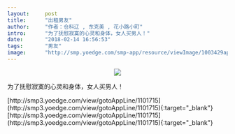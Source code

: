 ```yaml
---
layout:     post
title:      "出租男友"
author:     "作者：仓科辽 , 东克美 , 花小路小町"
intro:      "为了抚慰寂寞的心灵和身体，女人买男人！"
date:       "2018-02-14 16:56:53"
tags:       "男友"
image:      "http://smp.yoedge.com/smp-app/resource/viewImage/1003429appline.png"
---
```

<div style="text-align: center">
<p><img src="http://smp.yoedge.com/smp-app/resource/viewImage/1003429appline.png"/></p>
</div>
<p class="post-meta">
<span>为了抚慰寂寞的心灵和身体，女人买男人！</span>
</p>
[http://smp3.yoedge.com/view/gotoAppLine/1101715](http://smp3.yoedge.com/view/gotoAppLine/1101715){:target="_blank"}
[http://smp3.yoedge.com/view/gotoAppLine/1101715](http://smp3.yoedge.com/view/gotoAppLine/1101715){:target="_blank"}


